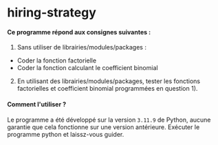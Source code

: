 # hiring-strategy

#### Ce programme répond aux consignes suivantes :

1) Sans utiliser de librairies/modules/packages :
- Coder la fonction factorielle
- Coder la fonction calculant le coefficient binomial

2) En utilisant des librairies/modules/packages, tester les fonctions
factorielles et coefficient binomial programmées en question 1).

#### Comment l'utiliser ?

Le programme a été développé sur la version `3.11.9` de Python, aucune garantie que cela fonctionne sur une version antérieure.
Exécuter le programme python et laissz-vous guider.
